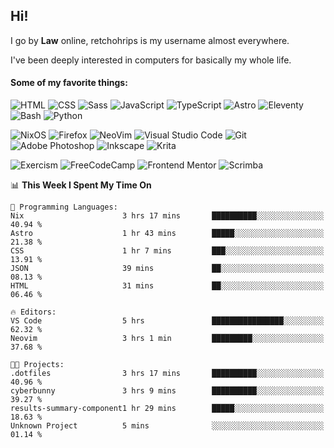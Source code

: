 ## Hi!

I go by **Law** online, retchohrips is my username almost everywhere.

I've been deeply interested in computers for basically my whole life.

#### Some of my favorite things:

![HTML](https://img.shields.io/badge/HTML-%23E34F26?style=flat&logo=html5&logoColor=white)
![CSS](https://img.shields.io/badge/CSS-%231572B6?style=flat&logo=css3&logoColor=white)
![Sass](https://img.shields.io/badge/Sass-%23CC6699?style=flat&logo=sass&logoColor=white)
![JavaScript](https://img.shields.io/badge/JavaScript-%23F7DF1E?style=flat&logo=javascript&logoColor=black)
![TypeScript](https://img.shields.io/badge/TypeScript-%233178C6?style=flat&logo=typescript&logoColor=white)
![Astro](https://img.shields.io/badge/Astro-%23BC52EE?style=flat&logo=astro&logoColor=white)
![Eleventy](https://img.shields.io/badge/Eleventy-black?style=flat&logo=eleventy&logoColor=white)
![Bash](https://img.shields.io/badge/Bash-%234EAA25?style=flat&logo=gnu-bash&logoColor=white)
![Python](https://img.shields.io/badge/Python-3670A0?style=flat&logo=python&logoColor=white)

![NixOS](https://img.shields.io/badge/NixOS-%235277C3?style=flat&logo=nixos&logoColor=white)
![Firefox](https://img.shields.io/badge/Firefox-FF7139?style=lat&logo=Firefox-Browser&logoColor=white)
![NeoVim](https://img.shields.io/badge/NeoVim-%2357A143?style=flat&logo=neovim&logoColor=white)
![Visual Studio Code](https://img.shields.io/badge/VS%20Code-0078d7.svg?style=flat&logo=visual-studio-code&logoColor=white)
![Git](https://img.shields.io/badge/Git-%23F05032?style=flat&logo=git&logoColor=white)
![Adobe Photoshop](https://img.shields.io/badge/Photoshop-%2331A8FF?style=flat&logo=adobe%20photoshop&logoColor=white)
![Inkscape](https://img.shields.io/badge/Inkscape-e0e0e0?style=flat&logo=inkscape&logoColor=080A13)
![Krita](https://img.shields.io/badge/Krita-203759?style=flat&logo=krita&logoColor=white)

![Exercism](https://img.shields.io/badge/Exercism-009CAB?style=flat&logo=exercism&logoColor=white)
![FreeCodeCamp](https://img.shields.io/badge/freeCodeCamp-%23123?style=flat&logo=freecodecamp&logoColor=white)
![Frontend Mentor](https://img.shields.io/badge/Frontend%20Mentor-%233F54A3?style=flat&logo=Frontend-Mentor&logoColor=white)
![Scrimba](https://img.shields.io/badge/Scrimba-2B283A?style=flat&logo=scrimba&logoColor=white)

<!--START_SECTION:waka-->
📊 **This Week I Spent My Time On** 

```text
💬 Programming Languages: 
Nix                      3 hrs 17 mins       ██████████░░░░░░░░░░░░░░░   40.94 % 
Astro                    1 hr 43 mins        █████░░░░░░░░░░░░░░░░░░░░   21.38 % 
CSS                      1 hr 7 mins         ███░░░░░░░░░░░░░░░░░░░░░░   13.91 % 
JSON                     39 mins             ██░░░░░░░░░░░░░░░░░░░░░░░   08.13 % 
HTML                     31 mins             ██░░░░░░░░░░░░░░░░░░░░░░░   06.46 % 

🔥 Editors: 
VS Code                  5 hrs               ████████████████░░░░░░░░░   62.32 % 
Neovim                   3 hrs 1 min         █████████░░░░░░░░░░░░░░░░   37.68 % 

🐱‍💻 Projects: 
.dotfiles                3 hrs 17 mins       ██████████░░░░░░░░░░░░░░░   40.96 % 
cyberbunny               3 hrs 9 mins        ██████████░░░░░░░░░░░░░░░   39.27 % 
results-summary-component1 hr 29 mins        █████░░░░░░░░░░░░░░░░░░░░   18.63 % 
Unknown Project          5 mins              ░░░░░░░░░░░░░░░░░░░░░░░░░   01.14 % 
```


<!--END_SECTION:waka-->
